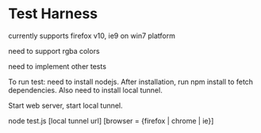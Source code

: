 Test Harness
=======

currently supports firefox v10, ie9 on win7 platform

need to support rgba colors

need to implement other tests

To run test: need to install nodejs. After installation, run npm install to fetch dependencies. Also need to install local tunnel.

Start web server, start local tunnel.

node test.js [local tunnel url] [browser = {firefox | chrome | ie}]
